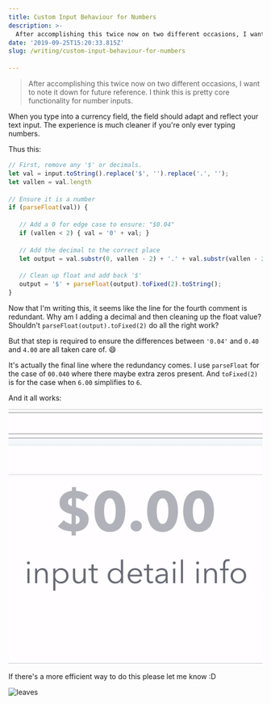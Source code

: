 ```yaml
---
title: Custom Input Behaviour for Numbers
description: >-
  After accomplishing this twice now on two different occasions, I want to note it down for future reference. I think this is pretty core functionality for number inputs.
date: '2019-09-25T15:20:33.815Z'
slug: /writing/custom-input-behaviour-for-numbers

---
```


> After accomplishing this twice now on two different occasions, I want to note it down for future reference. I think this is pretty core functionality for number inputs.



When you type into a currency field, the field should adapt and reflect your text input. The experience is much cleaner if you're only ever typing numbers. 

Thus this: 

```javascript
// First, remove any '$' or decimals.
let val = input.toString().replace('$', '').replace('.', '');
let vallen = val.length

// Ensure it is a number
if (parseFloat(val)) {
  
   // Add a 0 for edge case to ensure: "$0.04"
   if (vallen < 2) { val = '0' + val; }
  
   // Add the decimal to the correct place
   let output = val.substr(0, vallen - 2) + '.' + val.substr(vallen - 2, vallen);

   // Clean up float and add back '$'
   output = '$' + parseFloat(output).toFixed(2).toString();
}

```



Now that I'm writing this, it seems like the line for the fourth comment is redundant. Why am I adding a decimal and then cleaning up the float value? Shouldn't `parseFloat(output).toFixed(2)` do all the right work? 

But that step is required to ensure the differences between `'0.04'` and `0.40` and `4.00` are all taken care of. :smile: 

It's actually the final line where the redundancy comes. I use `parseFloat` for the case of `00.040` where there maybe extra zeros present. And  `toFixed(2)` is for the case when `6.00` simplifies to `6`. 

And it all works: 

![Number input gif showing how it works.](./numberinput.gif)


If there's a more efficient way to do this please let me know :D 



![leaves](https://arjunkalburgi.github.io/assets/Graphics/Backgrounds/leaves-white.jpg)